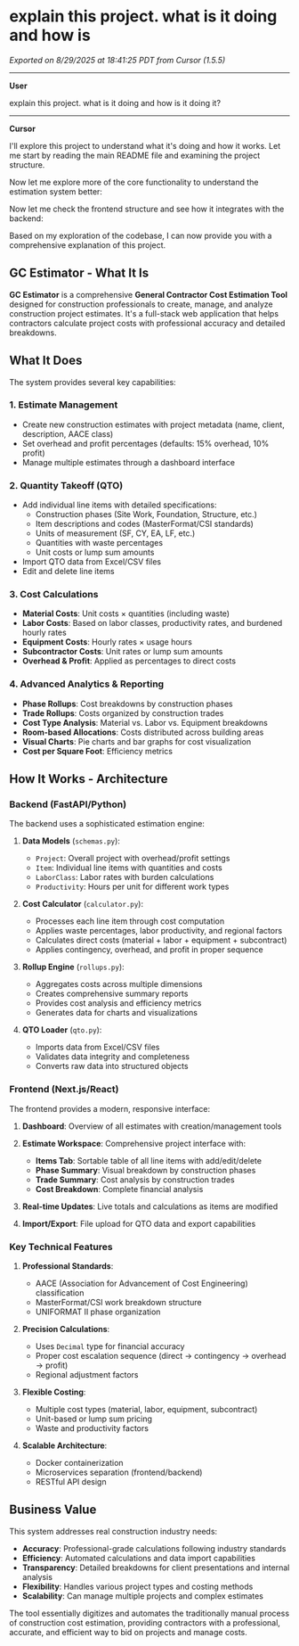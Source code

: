 # explain this project. what is it doing and how is
_Exported on 8/29/2025 at 18:41:25 PDT from Cursor (1.5.5)_

---

**User**

explain this project. what is it doing and how is it doing it?

---

**Cursor**

I'll explore this project to understand what it's doing and how it works. Let me start by reading the main README file and examining the project structure.

Now let me explore more of the core functionality to understand the estimation system better:

Now let me check the frontend structure and see how it integrates with the backend:

Based on my exploration of the codebase, I can now provide you with a comprehensive explanation of this project.

## GC Estimator - What It Is

**GC Estimator** is a comprehensive **General Contractor Cost Estimation Tool** designed for construction professionals to create, manage, and analyze construction project estimates. It's a full-stack web application that helps contractors calculate project costs with professional accuracy and detailed breakdowns.

## What It Does

The system provides several key capabilities:

### 1. **Estimate Management**
- Create new construction estimates with project metadata (name, client, description, AACE class)
- Set overhead and profit percentages (defaults: 15% overhead, 10% profit)
- Manage multiple estimates through a dashboard interface

### 2. **Quantity Takeoff (QTO)**
- Add individual line items with detailed specifications:
  - Construction phases (Site Work, Foundation, Structure, etc.)
  - Item descriptions and codes (MasterFormat/CSI standards)
  - Units of measurement (SF, CY, EA, LF, etc.)
  - Quantities with waste percentages
  - Unit costs or lump sum amounts
- Import QTO data from Excel/CSV files
- Edit and delete line items

### 3. **Cost Calculations**
- **Material Costs**: Unit costs × quantities (including waste)
- **Labor Costs**: Based on labor classes, productivity rates, and burdened hourly rates
- **Equipment Costs**: Hourly rates × usage hours
- **Subcontractor Costs**: Unit rates or lump sum amounts
- **Overhead & Profit**: Applied as percentages to direct costs

### 4. **Advanced Analytics & Reporting**
- **Phase Rollups**: Cost breakdowns by construction phases
- **Trade Rollups**: Costs organized by construction trades
- **Cost Type Analysis**: Material vs. Labor vs. Equipment breakdowns
- **Room-based Allocations**: Costs distributed across building areas
- **Visual Charts**: Pie charts and bar graphs for cost visualization
- **Cost per Square Foot**: Efficiency metrics

## How It Works - Architecture

### **Backend (FastAPI/Python)**

The backend uses a sophisticated estimation engine:

1. **Data Models** (`schemas.py`):
   - `Project`: Overall project with overhead/profit settings
   - `Item`: Individual line items with quantities and costs
   - `LaborClass`: Labor rates with burden calculations
   - `Productivity`: Hours per unit for different work types

2. **Cost Calculator** (`calculator.py`):
   - Processes each line item through cost computation
   - Applies waste percentages, labor productivity, and regional factors
   - Calculates direct costs (material + labor + equipment + subcontract)
   - Applies contingency, overhead, and profit in proper sequence

3. **Rollup Engine** (`rollups.py`):
   - Aggregates costs across multiple dimensions
   - Creates comprehensive summary reports
   - Provides cost analysis and efficiency metrics
   - Generates data for charts and visualizations

4. **QTO Loader** (`qto.py`):
   - Imports data from Excel/CSV files
   - Validates data integrity and completeness
   - Converts raw data into structured objects

### **Frontend (Next.js/React)**

The frontend provides a modern, responsive interface:

1. **Dashboard**: Overview of all estimates with creation/management tools

2. **Estimate Workspace**: Comprehensive project interface with:
   - **Items Tab**: Sortable table of all line items with add/edit/delete
   - **Phase Summary**: Visual breakdown by construction phases
   - **Trade Summary**: Cost analysis by construction trades  
   - **Cost Breakdown**: Complete financial analysis

3. **Real-time Updates**: Live totals and calculations as items are modified

4. **Import/Export**: File upload for QTO data and export capabilities

### **Key Technical Features**

1. **Professional Standards**:
   - AACE (Association for Advancement of Cost Engineering) classification
   - MasterFormat/CSI work breakdown structure
   - UNIFORMAT II phase organization

2. **Precision Calculations**:
   - Uses `Decimal` type for financial accuracy
   - Proper cost escalation sequence (direct → contingency → overhead → profit)
   - Regional adjustment factors

3. **Flexible Costing**:
   - Multiple cost types (material, labor, equipment, subcontract)
   - Unit-based or lump sum pricing
   - Waste and productivity factors

4. **Scalable Architecture**:
   - Docker containerization
   - Microservices separation (frontend/backend)
   - RESTful API design

## Business Value

This system addresses real construction industry needs:

- **Accuracy**: Professional-grade calculations following industry standards
- **Efficiency**: Automated calculations and data import capabilities  
- **Transparency**: Detailed breakdowns for client presentations and internal analysis
- **Flexibility**: Handles various project types and costing methods
- **Scalability**: Can manage multiple projects and complex estimates

The tool essentially digitizes and automates the traditionally manual process of construction cost estimation, providing contractors with a professional, accurate, and efficient way to bid on projects and manage costs.

